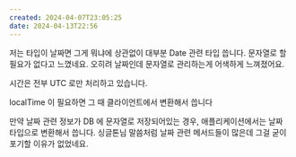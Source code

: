 ```yaml
---
created: 2024-04-07T23:05:25
date: 2024-04-13T22:56
---
```

저는 타입이 날짜면 그게 뭐냐에 상관없이 대부분 Date 관련 타입 씁니다. 문자열로 할 필요가 없다고 느꼈네요. 오히려 날짜인데 문자열로 관리하는게 어색하게 느껴졌어요.

시간은 전부 UTC 로만 처리하고 있습니다.

localTime 이 필요하면 그 때 클라이언트에서 변환해서 씁니다

만약 날짜 관련 정보가 DB 에 문자열로 저장되어있는 경우, 애플리케이션에서는 날짜 타입으로 변환해서 씁니다. 싱글톤님 말씀처럼 날짜 관련 메서드들이 많은데 그걸 굳이 포기할 이유가 없었네요.